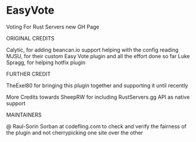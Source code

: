 # EasyVote
Voting For Rust Servers new GH Page

ORIGINAL CREDITS

Calytic, for adding beancan.io support helping with the config reading
MJSU, for their custom Easy Vote plugin and all the effort done so far
Luke Spragg, for helping hotfix plugin



FURTHER CREDIT

TheExel80 for bringing this plugin together and supporting it until recently 



More Credits towards SheepRW for including RustServers.gg API as native support



MAINTAINERS

@ Raul-Sorin Sorban at codefling.com to check and verify the fairness of the plugin and not cherrypicking one site over the other
